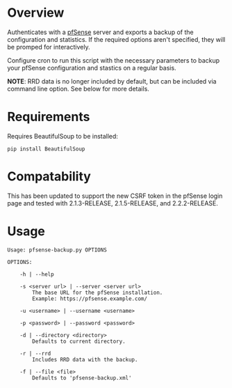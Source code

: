 Overview
========

Authenticates with a [pfSense](http://www.pfsense.org/) server and exports
a backup of the configuration and statistics. If the required options aren't
specified, they will be promped for interactively.

Configure cron to run this script with the necessary parameters to backup your
pfSense configuration and stastics on a regular basis.

**NOTE**: RRD data is no longer included by default, but can be included via command line option. See below for more details.

Requirements
============

Requires BeautifulSoup to be installed:

    pip install BeautifulSoup

Compatability
=============

This has been updated to support the new CSRF token in the pfSense login page and tested with 2.1.3-RELEASE, 2.1.5-RELEASE, and 2.2.2-RELEASE.

Usage
=====

    Usage: pfsense-backup.py OPTIONS

    OPTIONS:

        -h | --help

        -s <server url> | --server <server url>
            The base URL for the pfSense installation.
            Example: https://pfsense.example.com/

        -u <username> | --username <username>
        
        -p <password> | --password <password>

        -d | --directory <directory>
            Defaults to current directory.

        -r | --rrd
            Includes RRD data with the backup.

        -f | --file <file>
            Defaults to 'pfsense-backup.xml'


